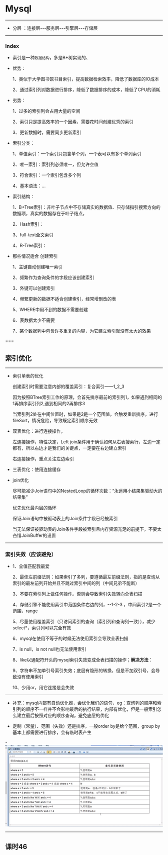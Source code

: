 #   Mysql
---
- 分层 ：连接层---服务层---引擎层---存储层
---
### Index
-   索引是一种`数据结构`，多是B+树实现的、
-   优势：
    
    1、类似于大学图书馆书目索引，提高数据检索效率，降低了数据库的IO成本
    
    2、通过索引列对数据进行排序，降低了数据排序的成本，降低了CPU的消耗
    
-   劣势：

    1、过多的索引列会占用大量的空间

    2、索引只是提高效率的一个因素，需要花时间创建优秀的索引

    3、更新数据时，需要同步更新索引

-   索引分类：

    1、单值索引：一个索引只包含单个列，一个表可以有多个单列索引

    2、唯一索引：索引列必须唯一，但允许空值

    3、符合索引：一个索引包含多个列

    4、基本语法：...

-   索引结构：

    1、B+Tree索引：非叶子节点中不存储真实的数据值、只存储指引搜索方向的数据项，真实的数据存在于叶子结点，

    2、Hash索引：

    3、full-text全文索引

    4、R-Tree索引：

-   那些情况适合 创建索引

    1、主键自动创建唯一索引

    2、频繁作为查询条件的字段应该创建索引

    3、外键可以创建索引

    4、频繁更新的数据不适合创建索引，经常增删改的表

    5、WHERE中用不到的数据不需要创建

    6、表数据太少不需要

    7、某个数据列中包含许多重复的内容，为它建立索引就没有太大的效果

===
## 索引优化
---
-   索引单表的优化
    
    创建索引时需要注意内部的覆盖索引：复合索引——1_2_3

    因为按照BTree索引工作的原理，会首先排序最前的索引列1，如果遇到相同的1再排序索引列2,遇到相同的2再排序3

    当索引列2处在中间位置时，如果是2是一个范围值，会触发重新排序，进行fileSort，情况危险，导致既定索引顺序无效

-   双表优化：进行连接操作，
    
    左连接操作，特性决定，Left join条件用于确认如何从右表搜索行，左边一定都有，所以右边才是我们的关键点，一定要在右边建立索引

    右连接操作，重点关注左边索引

-   三表优化：使用连接缓存

-   join优化

    尽可能减少Join语句中的NestedLoop的循环次数：“永远用小结果集驱动大的结果集”

    优先优化最内层的循环

    保证Join语句中被驱动表上的Join条件字段已经被索引

    当无法保证被驱动表的Join条件字段被索引且内存资源充足的前提下，不要太吝惜JoinBuffer的设置
---
### 索引失效（应该避免）
-   1、全值匹配我最爱
    
    2、最佳左前缀法则：如果索引了多列，要遵循最左前缀法则，指的是查询从索引的最左前列开始并且不跳过索引中间的列（中间兄弟不能断）

    3、不要在索引列上做任何操作。否则会导致索引失效转向全表扫描

    4、存储引擎不能使用索引中范围条件右边的列，--1-2-3 ，中间索引2是一个范围，range

    5、尽量使用覆盖索引（只访问索引的查询（索引列和查询列一致）），减少select*，索引列可以完全有效

    6、mysql在使用不等于的时候无法使用索引会导致全表扫描

    7、is null，is not null也无法使用索引

    8、like以通配符开头的mysql索引失效变成全表扫描的操作；**解决方法**：

    9、字符串不加单引号索引失效；底层有隐形的转换，但是不加双引号，会导致没有使用索引

    10、少用or，用它连接是会失效

---
-   补充：mysql内部有自动优化器，会优化我们的语句，eg：查询列的顺序和索引列的顺序不一样并不会影响最后的执行结果，内部有优化，但是一般索引怎么建立最后按照对应的顺序查询，避免底层的优化

-   定制（常量）、范围（失效）还是排序，一般order by是给个范围，group by基本上都需要进行排序，会有临时表产生

-![](../go_leetcode/png/微信图片_20210317174243.png)

---
## 课时46